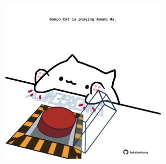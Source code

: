<!-- built at 11/11/2023, 23:00:42 UTC -->
<p align="center">
  <img width="500" height="500" src="./ReadmeImage.svg">
</p>
